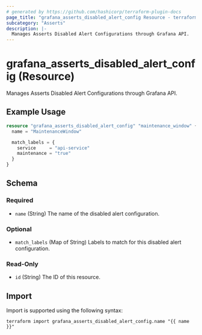 ```yaml
---
# generated by https://github.com/hashicorp/terraform-plugin-docs
page_title: "grafana_asserts_disabled_alert_config Resource - terraform-provider-grafana"
subcategory: "Asserts"
description: |-
  Manages Asserts Disabled Alert Configurations through Grafana API.
---
```


# grafana_asserts_disabled_alert_config (Resource)

Manages Asserts Disabled Alert Configurations through Grafana API.

## Example Usage

```terraform
resource "grafana_asserts_disabled_alert_config" "maintenance_window" {
  name = "MaintenanceWindow"

  match_labels = {
    service     = "api-service"
    maintenance = "true"
  }
}
```

<!-- schema generated by tfplugindocs -->
## Schema

### Required

- `name` (String) The name of the disabled alert configuration.

### Optional

- `match_labels` (Map of String) Labels to match for this disabled alert configuration.

### Read-Only

- `id` (String) The ID of this resource.

## Import

Import is supported using the following syntax:

```shell
terraform import grafana_asserts_disabled_alert_config.name "{{ name }}"
```
